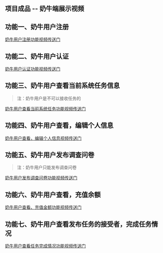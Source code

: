 ## 项目成品 -- 奶牛端展示视频


## 功能一、奶牛用户注册

[奶牛用户注册功能视频传送门](/cow-videos/1.mp4)



## 功能二、奶牛用户认证

[奶牛用户认证功能视频传送门](/cow-videos/2.mp4)



## 功能三、奶牛用户查看当前系统任务信息

> 注：奶牛用户是不可以接收任务的

[奶牛用户查看当前系统任务功能视频传送门](/cow-videos/3.mp4)



## 功能四、奶牛用户查看，编辑个人信息


[奶牛用户查看，编辑个人信息视频传送门](/cow-videos/4.mp4)



## 功能五、奶牛用户发布调查问卷

> 注：奶牛用户只能发布调查问卷

[奶牛用户发布调查问卷功能视频传送门](/cow-videos/5.mp4)


## 功能六、奶牛用户查看，充值余额

[奶牛用户查看、充值金额功能视频传送门](/cow-videos/6.mp4)


## 功能七、奶牛用户查看发布任务的接受者，完成任务情况

[奶牛用户查看任务完成情况功能视频传送门](/cow-videos/7.mp4)